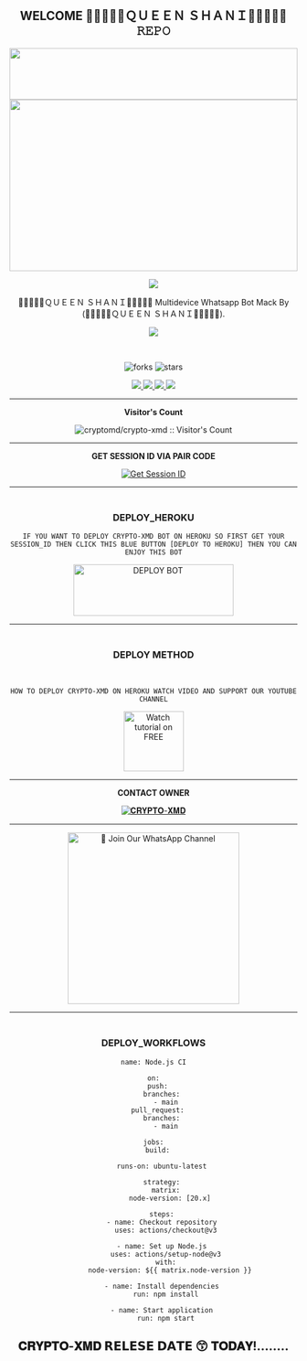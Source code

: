 <div align="center">

## <br>   WELCOME 👩🏻‍💻🧚🏻ＱＵＥＥＮ ＳＨＡＮＩ🧚🏻👨🏻‍💻 𝚁𝙴𝙿𝙾


 <img src="https://i.imgur.com/dBaSKWF.gif" height="90" width="100%">
 <br>
 
<img src="https://i.ibb.co/qLrSyL6R/SulaMd.jpg" height="300" width="100%">

<br>

<a><img src='https://i.imgur.com/LyHic3i.gif'/></a>

👩🏻‍💻🧚🏻ＱＵＥＥＮ ＳＨＡＮＩ🧚🏻👨🏻‍💻 Multidevice Whatsapp Bot Mack By (👩🏻‍💻🧚🏻ＱＵＥＥＮ ＳＨＡＮＩ🧚🏻👨🏻‍💻).

<a><img src='https://i.imgur.com/LyHic3i.gif'/></a>

<br>

![forks](https://img.shields.io/github/forks/isithaanusara/CRYPTO-XMDv1?label=Forks&style=social)            ![stars](https://img.shields.io/github/stars/isithaanusara/CRYPTO-XMDv1?style=social)

<p align="center">
  <a href="https://github.com/isithaanusara/CRYPTO-XMDv1">
    <img src="https://img.shields.io/github/repo-size/SULA-MD-NEW/SULA-MD?color=purple&label=Repo%20Size&style=plastic">

  </a>
  <a href="https://github.com/isithaanusara/CRYPTO-XMDv1">
    <img src="https://img.shields.io/github/license/SULA-MD-NEW/SULA-MD?color=purple&label=License&style=plastic">

  </a>
  <a href="https://github.com/isithaanusara/CRYPTO-XMDv1">
    <img src="https://img.shields.io/github/languages/top/SULA-MD-NEW/SULA-MD?color=purple&label=Javascript&style=plastic">

  </a>
  <a href="https://github.com/isithaanusara/CRYPTO-XMDv1">
    <img src="https://img.shields.io/static/v1?label=Author&message=Crypto%20Knight&color=purple&style=plastic">

  </a>
  </p>
 <hr>
 
 <b>Visitor's Count</b>

 <p align="center"><img src="https://profile-counter.glitch.me/{crypto-xmd}/count.svg" alt="cryptomd/crypto-xmd :: Visitor's Count" old_src="https://profile-counter.glitch.me/{crypto-xmd}/count.svg" /></p>

<hr>

<b>GET SESSION ID VIA PAIR CODE </b>

<a href='https://crypto-xmd-session.onrender.com/' target="_blank"><img alt='Get Session ID' src='https://img.shields.io/badge/Click here to get your session id-blue?style=for-the-badge&logo=opencv&logoColor=white'/></a>

<hr>

### <br>   DEPLOY_HEROKU 

`IF YOU WANT TO DEPLOY CRYPTO-XMD BOT ON HEROKU SO FIRST GET YOUR SESSION_ID THEN CLICK THIS BLUE BUTTON [DEPLOY TO HEROKU] THEN YOU CAN ENJOY THIS BOT`

 
<a href="https://dashboard.heroku.com/new-app?template=https://github.com/isithaanusara/CRYPTO-XMDv1" target="blank"><img align="center" src="https://i.imgur.com/6rs61MY.png" alt="DEPLOY BOT" height="90" width="280" /></a>

<hr>

### <br>  DEPLOY METHOD 

<br>

` HOW TO DEPLOY CRYPTO-XMD ON HEROKU WATCH VIDEO AND SUPPORT OUR YOUTUBE CHANNEL `

<p align="center">
   <a href="තව නැතෝ"><img src="https://i.ibb.co/71mYRh4/116-1161192-podcast-subscribe-listen-button-youtube-sign-hd-png.png" alt="Watch tutorial on FREE" border="0"  width="105">
    </a>
</p>

<hr>

<b>CONTACT OWNER</b>

[![𝐂𝐑𝐘𝐏𝐓𝐎-𝐗𝐌𝐃](https://telegra.ph/file/99460844d012cad1b7ee4.jpg)](https://wa.me/+94776702385)

<hr>

<a href="https://whatsapp.com/channel/0029VbAUZUeJENy0fOUS5E3J"><img src="https://img.shields.io/badge/%E2%9D%A4%EF%B8%8F%E2%80%8D%20Join%20Our%20WhatsApp%20Channel%F0%9F%91%A8%E2%80%8D%F0%9F%92%BB-green" alt="📎 Join Our WhatsApp Channel" width="300"></a>

<hr>

### <br>   DEPLOY_WORKFLOWS 
```
name: Node.js CI

on:
  push:
    branches:
      - main
  pull_request:
    branches:
      - main

jobs:
  build:

    runs-on: ubuntu-latest

    strategy:
      matrix:
        node-version: [20.x]

    steps:
    - name: Checkout repository
      uses: actions/checkout@v3

    - name: Set up Node.js
      uses: actions/setup-node@v3
      with:
        node-version: ${{ matrix.node-version }}

    - name: Install dependencies
      run: npm install

    - name: Start application
      run: npm start
```

## 𝐂𝐑𝐘𝐏𝐓𝐎-𝐗𝐌𝐃 𝗥𝗘𝗟𝗘𝗦𝗘 𝗗𝗔𝗧𝗘 😙 𝐓𝐎𝐃𝐀𝐘!........
